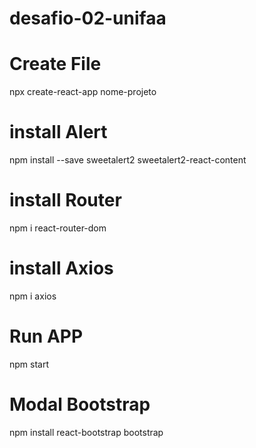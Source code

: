 # desafio-02-unifaa

# Create File
npx create-react-app nome-projeto
# install Alert
npm install --save sweetalert2 sweetalert2-react-content

# install Router
npm i react-router-dom

# install Axios
npm i axios

# Run APP
npm start

# Modal Bootstrap
npm install react-bootstrap bootstrap
